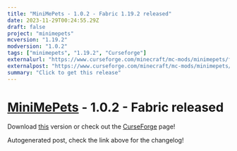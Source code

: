 ```yaml
---
title: "MiniMePets - 1.0.2 - Fabric 1.19.2 released"
date: 2023-11-29T00:24:55.29Z
draft: false
project: "minimepets"
mcversion: "1.19.2"
modversion: "1.0.2"
tags: ["minimepets", "1.19.2", "Curseforge"]
externalurl: "https://www.curseforge.com/minecraft/mc-mods/minimepets/files/4910232"
externalpost: "https://www.curseforge.com/minecraft/mc-mods/minimepets/files/4910232"
summary: "Click to get this release"
---
```

# [MiniMePets](/project/minimepets) - 1.0.2 - Fabric released
Download [this](https://www.curseforge.com/minecraft/mc-mods/minimepets/files/4910232) version or check out the [CurseForge](https://www.curseforge.com/minecraft/mc-mods/minimepets) page!

Autogenerated post, check the link above for the changelog!
